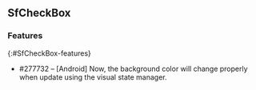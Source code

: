 ## SfCheckBox

### Features
{:#SfCheckBox-features}

* \#277732 – [Android] Now, the background color will change properly when update using the visual state manager.